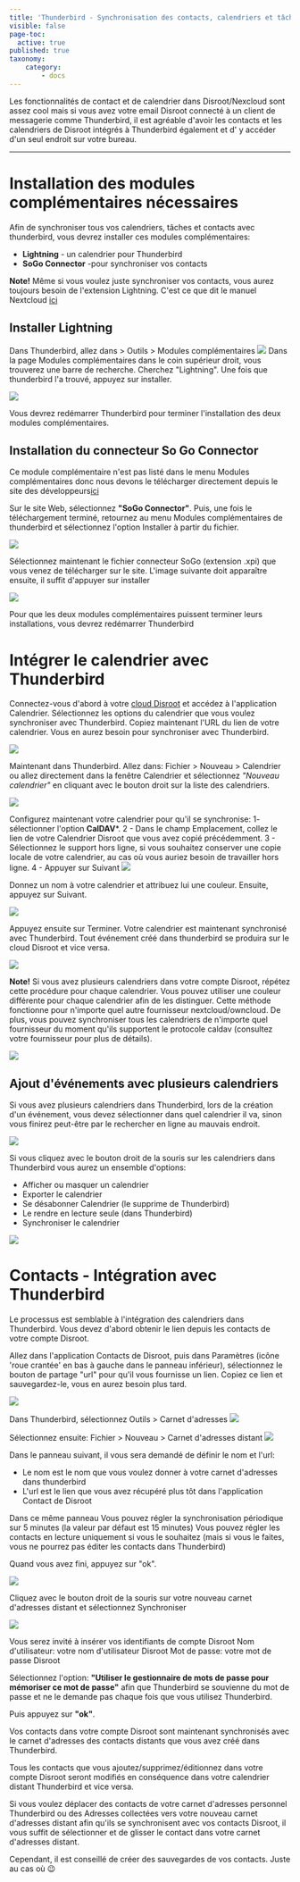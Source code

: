 ```yaml
---
title: 'Thunderbird - Synchronisation des contacts, calendriers et tâches'
visible: false
page-toc:
  active: true
published: true
taxonomy:
    category:
        - docs
---
```


Les fonctionnalités de contact et de calendrier dans Disroot/Nexcloud sont assez cool mais si vous avez votre email Disroot connecté à un client de messagerie comme Thunderbird, il est agréable d'avoir les contacts et les calendriers de Disroot intégrés à Thunderbird également et d' y accéder d'un seul endroit sur votre bureau.

---------


# Installation des modules complémentaires nécessaires

Afin de synchroniser tous vos calendriers, tâches et contacts avec thunderbird, vous devrez installer ces modules complémentaires:

* **Lightning** - un calendrier pour Thunderbird
* **SoGo Connector** -pour synchroniser vos contacts

**Note!** Même si vous voulez juste synchroniser vos contacts, vous aurez toujours besoin de l'extension Lightning. C'est ce que dit le manuel Nextcloud [ici](https://docs.nextcloud.com/server/9.0/user_manual/pim/sync_thunderbird.html)

## Installer Lightning

Dans Thunderbird, allez dans > Outils > Modules complémentaires
![](en/thunderbird_1.png)
Dans la page Modules complémentaires dans le coin supérieur droit, vous trouverez une barre de recherche. Cherchez "Lightning". Une fois que thunderbird l'a trouvé, appuyez sur installer.

![](en/thunderbird_2.png)

Vous devrez redémarrer Thunderbird pour terminer l'installation des deux modules complémentaires.

## Installation du connecteur So Go Connector

Ce module complémentaire n'est pas listé dans le menu Modules complémentaires donc nous devons le télécharger directement depuis le site des développeurs[ici](https://sogo.nu/download.html#/frontends)

Sur le site Web, sélectionnez **"SoGo Connector"**. Puis, une fois le téléchargement terminé, retournez au menu Modules complémentaires de thunderbird et sélectionnez l'option Installer à partir du fichier.

![](en/thunderbird_3.png)

Sélectionnez maintenant le fichier connecteur SoGo (extension .xpi) que vous venez de télécharger sur le site.
L'image suivante doit apparaître ensuite, il suffit d'appuyer sur installer

![](en/thunderbird_4.png)

Pour que les deux modules complémentaires puissent terminer leurs installations, vous devrez redémarrer Thunderbird


# Intégrer le calendrier avec Thunderbird

Connectez-vous d'abord à votre [cloud Disroot](https://cloud.disroot.org) et accédez à l'application Calendrier. Sélectionnez les options du calendrier que vous voulez synchroniser avec Thunderbird.
Copiez maintenant l'URL du lien de votre calendrier. Vous en aurez besoin pour synchroniser avec Thunderbird.

 ![](en/thunderbird_6.png)

Maintenant dans Thunderbird. Allez dans: Fichier > Nouveau > Calendrier ou allez directement dans la fenêtre Calendrier et sélectionnez *"Nouveau calendrier"* en cliquant avec le bouton droit sur la liste des calendriers.

![](en/thunderbird_7.png)

Configurez maintenant votre calendrier pour qu'il se synchronise:
1- sélectionner l'option **CalDAV***.
2 - Dans le champ Emplacement, collez le lien de votre Calendrier Disroot que vous avez copié précédemment.
3 - Sélectionnez le support hors ligne, si vous souhaitez conserver une copie locale de votre calendrier, au cas où vous auriez besoin de travailler hors ligne.
4 - Appuyer sur Suivant
![](en/thunderbird_8.png)

Donnez un nom à votre calendrier et attribuez lui une couleur.
Ensuite, appuyez sur Suivant.

![](en/thunderbird_9.png)

Appuyez ensuite sur Terminer.
Votre calendrier est maintenant synchronisé avec Thunderbird. Tout événement créé dans thunderbird se produira sur le cloud Disroot et vice versa.

![](en/thunderbird_10.png)

**Note!**
Si vous avez plusieurs calendriers dans votre compte Disroot, répétez cette procédure pour chaque calendrier. Vous pouvez utiliser une couleur différente pour chaque calendrier afin de les distinguer. Cette méthode fonctionne pour n'importe quel autre fournisseur nextcloud/owncloud.
De plus, vous pouvez synchroniser tous les calendriers de n'importe quel fournisseur du moment qu'ils supportent le protocole caldav (consultez votre fournisseur pour plus de détails).

![](en/thunderbird_11.png)

## Ajout d'événements avec plusieurs calendriers
Si vous avez plusieurs calendriers dans Thunderbird, lors de la création d'un événement, vous devez sélectionner dans quel calendrier il va, sinon vous finirez peut-être par le rechercher en ligne au mauvais endroit.

![](en/thunderbird_12.png)

Si vous cliquez avec le bouton droit de la souris sur les calendriers dans Thunderbird vous aurez un ensemble d'options:

* Afficher ou masquer un calendrier
* Exporter le calendrier
* Se désabonner Calendrier (le supprime de Thunderbird)
* Le rendre en lecture seule (dans Thunderbird)
* Synchroniser le calendrier  

![](en/thunderbird_13.png)

# Contacts - Intégration avec Thunderbird

Le processus est semblable à l'intégration des calendriers dans Thunderbird. Vous devez d'abord obtenir le lien depuis les contacts de votre compte Disroot.

Allez dans l'application Contacts de Disroot, puis dans Paramètres (icône 'roue crantée' en bas à gauche dans le panneau inférieur), sélectionnez le bouton de partage "url" pour qu'il vous fournisse un lien.
Copiez ce lien et sauvegardez-le, vous en aurez besoin plus tard.

![](en/thunderbird_contacts-1.png)

Dans Thunderbird, sélectionnez Outils > Carnet d'adresses
![](en/thunderbird_contacts-2.png)

Sélectionnez ensuite: Fichier > Nouveau > Carnet d'adresses distant
![](en/thunderbird_contacts-3.png)

Dans le panneau suivant, il vous sera demandé de définir le nom et l'url:

* Le nom est le nom que vous voulez donner à votre carnet d'adresses dans thunderbird
* L'url est le lien que vous avez récupéré plus tôt dans l'application Contact de Disroot

Dans ce même panneau
Vous pouvez régler la synchronisation périodique sur 5 minutes (la valeur par défaut est 15 minutes)
Vous pouvez régler les contacts en lecture uniquement si vous le souhaitez (mais si vous le faites, vous ne pourrez pas éditer les contacts dans Thunderbird)

Quand vous avez fini, appuyez sur "ok".

![](en/thunderbird_contacts-4.png)

Cliquez avec le bouton droit de la souris sur votre nouveau carnet d'adresses distant et sélectionnez Synchroniser

![](en/thunderbird_contacts-5.png)

Vous serez invité à insérer vos identifiants de compte Disroot
Nom d'utilisateur: votre nom d'utilisateur Disroot
Mot de passe: votre mot de passe Disroot

Sélectionnez l'option: **"Utiliser le gestionnaire de mots de passe pour mémoriser ce mot de passe"** afin que Thunderbird se souvienne du mot de passe et ne le demande pas chaque fois que vous utilisez Thunderbird.

Puis appuyez sur **"ok"**.

Vos contacts dans votre compte Disroot sont maintenant synchronisés avec le carnet d'adresses des contacts distants que vous avez créé dans Thunderbird.

Tous les contacts que vous ajoutez/supprimez/éditionnez dans votre compte Disroot seront modifiés en conséquence dans votre calendrier distant Thunderbird et vice versa.

Si vous voulez déplacer des contacts de votre carnet d'adresses personnel Thunderbird ou des Adresses collectées vers votre nouveau carnet d'adresses distant afin qu'ils se synchronisent avec vos contacts Disroot, il vous suffit de sélectionner et de glisser le contact dans votre carnet d'adresses distant.

Cependant, il est conseillé de créer des sauvegardes de vos contacts. Juste au cas où  :wink:
